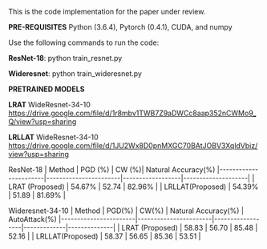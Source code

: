 This is the code implementation for the paper under review. 

**PRE-REQUISITES**
Python (3.6.4),
Pytorch (0.4.1),
CUDA, and
numpy


Use the following commands to run the code:

**ResNet-18**:  python train_resnet.py 


**Wideresnet**: python train_wideresnet.py


**PRETRAINED MODELS**

**LRAT** WideResnet-34-10  https://drive.google.com/file/d/1r8mbv1TWB7Z9aDWCc8aap352nCWMo9_Q/view?usp=sharing


**LRLLAT** WideResnet-34-10  https://drive.google.com/file/d/1JU2Wx8D0pnMXGC70BAtJOBV3XqldVbiz/view?usp=sharing


ResNet-18
| Method              	| PGD (%) 	| CW (%)| Natural Accuracy(%)
|-----------------------|-----------------------|------------------|--------------------|
| LRAT (Proposed)   		|  54.67%   	|     52.74  		|     82.96%            |
| LRLLAT(Proposed)   		|  54.39%   	|     51.89  		|        81.69%             |






Wideresnet-34-10
| Method              	| PGD(%) 	|  CW(%) | Natural Accuracy(%) | AutoAttack(%)
|-----------------------|-----------------------|------------------|-------------|--------------|
| LRAT (Proposed)   		|  58.83   	|  56.70     		|        85.48     | 52.16      |
| LRLLAT(Proposed)   		|  58.37  	|   56.65 		|           85.36       | 53.51      |

  
